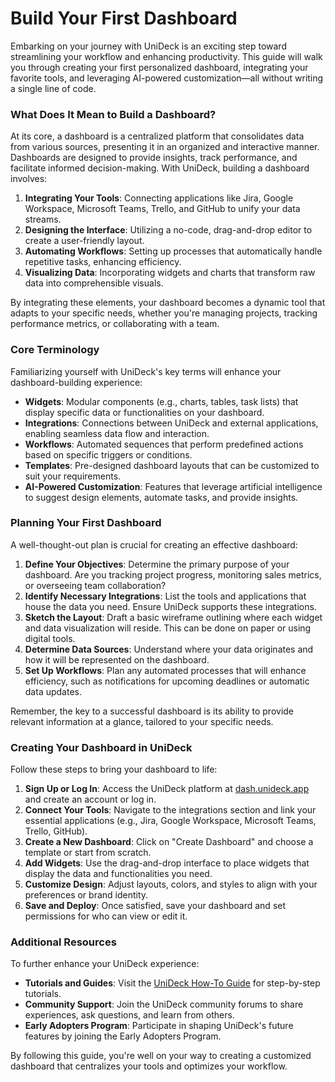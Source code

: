 # Build Your First Dashboard

Embarking on your journey with UniDeck is an exciting step toward streamlining your workflow and enhancing productivity. This guide will walk you through creating your first personalized dashboard, integrating your favorite tools, and leveraging AI-powered customization—all without writing a single line of code.

### What Does It Mean to Build a Dashboard?

At its core, a dashboard is a centralized platform that consolidates data from various sources, presenting it in an organized and interactive manner. Dashboards are designed to provide insights, track performance, and facilitate informed decision-making. With UniDeck, building a dashboard involves:

1. **Integrating Your Tools**: Connecting applications like Jira, Google Workspace, Microsoft Teams, Trello, and GitHub to unify your data streams.
2. **Designing the Interface**: Utilizing a no-code, drag-and-drop editor to create a user-friendly layout.
3. **Automating Workflows**: Setting up processes that automatically handle repetitive tasks, enhancing efficiency.
4. **Visualizing Data**: Incorporating widgets and charts that transform raw data into comprehensible visuals.

By integrating these elements, your dashboard becomes a dynamic tool that adapts to your specific needs, whether you're managing projects, tracking performance metrics, or collaborating with a team.

### Core Terminology

Familiarizing yourself with UniDeck's key terms will enhance your dashboard-building experience:

* **Widgets**: Modular components (e.g., charts, tables, task lists) that display specific data or functionalities on your dashboard.
* **Integrations**: Connections between UniDeck and external applications, enabling seamless data flow and interaction.
* **Workflows**: Automated sequences that perform predefined actions based on specific triggers or conditions.
* **Templates**: Pre-designed dashboard layouts that can be customized to suit your requirements.
* **AI-Powered Customization**: Features that leverage artificial intelligence to suggest design elements, automate tasks, and provide insights.

### Planning Your First Dashboard

A well-thought-out plan is crucial for creating an effective dashboard:

1. **Define Your Objectives**: Determine the primary purpose of your dashboard. Are you tracking project progress, monitoring sales metrics, or overseeing team collaboration?
2. **Identify Necessary Integrations**: List the tools and applications that house the data you need. Ensure UniDeck supports these integrations.
3. **Sketch the Layout**: Draft a basic wireframe outlining where each widget and data visualization will reside. This can be done on paper or using digital tools.
4. **Determine Data Sources**: Understand where your data originates and how it will be represented on the dashboard.
5. **Set Up Workflows**: Plan any automated processes that will enhance efficiency, such as notifications for upcoming deadlines or automatic data updates.

Remember, the key to a successful dashboard is its ability to provide relevant information at a glance, tailored to your specific needs.

### Creating Your Dashboard in UniDeck

Follow these steps to bring your dashboard to life:

1. **Sign Up or Log In**: Access the UniDeck platform at [dash.unideck.app](https://dash.unideck.app/) and create an account or log in.
2. **Connect Your Tools**: Navigate to the integrations section and link your essential applications (e.g., Jira, Google Workspace, Microsoft Teams, Trello, GitHub).
3. **Create a New Dashboard**: Click on "Create Dashboard" and choose a template or start from scratch.
4. **Add Widgets**: Use the drag-and-drop interface to place widgets that display the data and functionalities you need.
5. **Customize Design**: Adjust layouts, colors, and styles to align with your preferences or brand identity.
6. **Save and Deploy**: Once satisfied, save your dashboard and set permissions for who can view or edit it.

### Additional Resources

To further enhance your UniDeck experience:

* **Tutorials and Guides**: Visit the [UniDeck How-To Guide](https://aipure.ai/products/unideck/howto) for step-by-step tutorials.
* **Community Support**: Join the UniDeck community forums to share experiences, ask questions, and learn from others.
* **Early Adopters Program**: Participate in shaping UniDeck's future features by joining the Early Adopters Program.

By following this guide, you're well on your way to creating a customized dashboard that centralizes your tools and optimizes your workflow.
